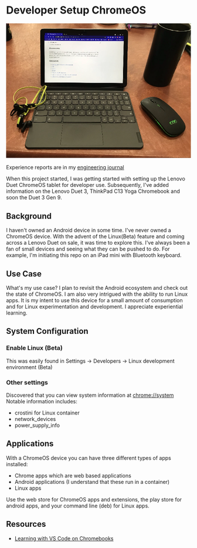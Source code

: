 # Developer Setup ChromeOS

![Lenovo Duet with blue tooth headphones and mouse](images/lenovo-duet-scaled.webp)

Experience reports are in my [engineering journal][1]

When this project started, I was getting started with setting up the Lenovo Duet ChromeOS tablet for developer use.
Subsequently, I've added information on the Lenovo Duet 3, ThinkPad C13 Yoga Chromebook and soon the Duet 3 Gen 9.

## Background

I haven't owned an Android device in some time.
I've never owned a ChromeOS device.
With the advent of the Linux(Beta) feature and coming across a Lenovo Duet on sale, it was time to explore this.
I've always been a fan of small devices and seeing what they can be pushed to do.  For example, I'm initiating this repo on an iPad mini with Bluetooth keyboard.

## Use Case

What's my use case?
I plan to revisit the Android ecosystem and check out the state of ChromeOS.
I am also very intrigued with the ability to run Linux apps.
It is my intent to use this device for a small amount of consumption and for Linux experimentation and development.
I appreciate experiential learning.

## System Configuration

### Enable Linux (Beta)

This was easily found in Settings -> Developers -> Linux development environment (Beta)

### Other settings

Discovered that you can view system information at <chrome://system>  Notable information includes:

- crostini for Linux container
- network_devices
- power_supply_info

## Applications

With a ChromeOS device you can have three different types of apps installed:

- Chrome apps which are web based applications
- Android applications (I understand that these run in a container)
- Linux apps

Use the web store for ChromeOS apps and extensions, the play store for android apps, and your command line (deb) for Linux apps.

## Resources

- [Learning with VS Code on Chromebooks][2]

[1]: Journal/
[2]: https://code.visualstudio.com/blogs/2020/12/03/chromebook-get-started
